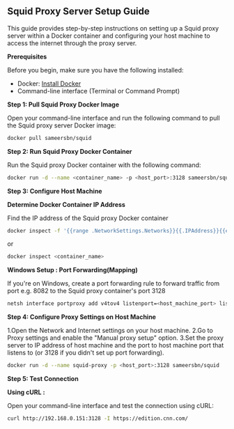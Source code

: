 ## Squid Proxy Server Setup Guide

This guide provides step-by-step instructions on setting up a Squid proxy server within a Docker container and configuring your host machine to access the internet through the proxy server.

**Prerequisites**

Before you begin, make sure you have the following installed:

- Docker: [Install Docker](https://docs.docker.com/get-docker/)
- Command-line interface (Terminal or Command Prompt)

**Step 1: Pull Squid Proxy Docker Image**

Open your command-line interface and run the following command to pull the Squid proxy server Docker image:

```bash
docker pull sameersbn/squid
```

**Step 2: Run Squid Proxy Docker Container**

Run the Squid proxy Docker container with the following command:

```bash
docker run -d --name <container_name> -p <host_port>:3128 sameersbn/squid
```
**Step 3: Configure Host Machine**

**Determine Docker Container IP Address**

Find the IP address of the Squid proxy Docker container

```bash
docker inspect -f '{{range .NetworkSettings.Networks}}{{.IPAddress}}{{end}}' <container_name>
```

or

```bash
docker inspect <container_name>
```

**Windows Setup : Port Forwarding(Mapping)**

If you're on Windows, create a port forwarding rule to forward traffic from port e.g. 8082 to the Squid proxy container's port 3128

```bash
netsh interface portproxy add v4tov4 listenport=<host_machine_port> listenaddress=<ip_address_host_machine> connectport=<squid_port> connectaddress=<container_ip_address>

```

**Step 4: Configure Proxy Settings on Host Machine**

1.Open the Network and Internet settings on your host machine.
2.Go to Proxy settings and enable the "Manual proxy setup" option.
3.Set the proxy server to IP address of host machine and the port to host machine port that listens to (or 3128 if you didn't set up port forwarding).

```bash
docker run -d --name squid-proxy -p <host_port>:3128 sameersbn/squid
```

**Step 5: Test Connection**

**Using cURL :**

Open your command-line interface and test the connection using cURL:

```bash
curl http://192.168.0.151:3128 -I https://edition.cnn.com/
```

